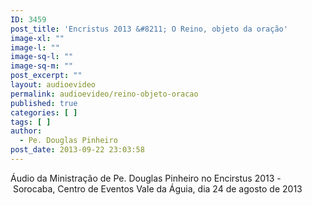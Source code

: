 ```yaml
---
ID: 3459
post_title: 'Encristus 2013 &#8211; O Reino, objeto da oração'
image-xl: ""
image-l: ""
image-sq-l: ""
image-sq-m: ""
post_excerpt: ""
layout: audioevideo
permalink: audioevideo/reino-objeto-oracao
published: true
categories: [ ]
tags: [ ]
author:
  - Pe. Douglas Pinheiro
post_date: 2013-09-22 23:03:58
---
```

Áudio da Ministração de Pe. Douglas Pinheiro no Encirstus 2013 - Sorocaba, Centro de Eventos Vale da Águia, dia 24 de agosto de 2013